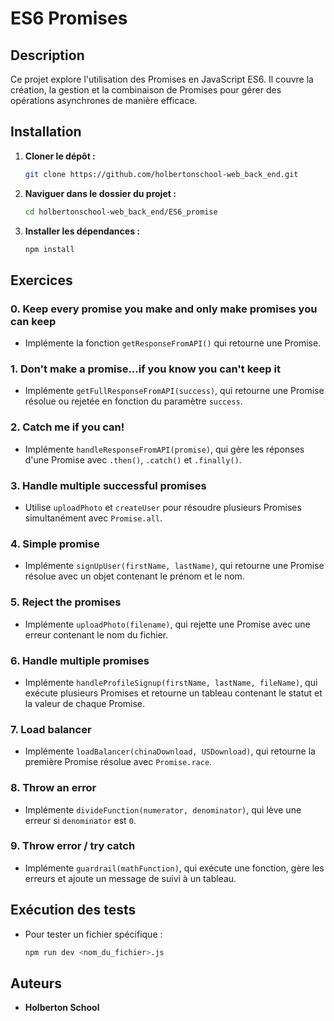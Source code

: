 # ES6 Promises

## Description
Ce projet explore l'utilisation des Promises en JavaScript ES6. Il couvre la création, la gestion et la combinaison de Promises pour gérer des opérations asynchrones de manière efficace.

## Installation
1. **Cloner le dépôt :**
   ```sh
   git clone https://github.com/holbertonschool-web_back_end.git
   ```
2. **Naviguer dans le dossier du projet :**
   ```sh
   cd holbertonschool-web_back_end/ES6_promise
   ```
3. **Installer les dépendances :**
   ```sh
   npm install
   ```

## Exercices

### 0. Keep every promise you make and only make promises you can keep
- Implémente la fonction `getResponseFromAPI()` qui retourne une Promise.

### 1. Don't make a promise...if you know you can't keep it
- Implémente `getFullResponseFromAPI(success)`, qui retourne une Promise résolue ou rejetée en fonction du paramètre `success`.

### 2. Catch me if you can!
- Implémente `handleResponseFromAPI(promise)`, qui gère les réponses d'une Promise avec `.then()`, `.catch()` et `.finally()`.

### 3. Handle multiple successful promises
- Utilise `uploadPhoto` et `createUser` pour résoudre plusieurs Promises simultanément avec `Promise.all`.

### 4. Simple promise
- Implémente `signUpUser(firstName, lastName)`, qui retourne une Promise résolue avec un objet contenant le prénom et le nom.

### 5. Reject the promises
- Implémente `uploadPhoto(filename)`, qui rejette une Promise avec une erreur contenant le nom du fichier.

### 6. Handle multiple promises
- Implémente `handleProfileSignup(firstName, lastName, fileName)`, qui exécute plusieurs Promises et retourne un tableau contenant le statut et la valeur de chaque Promise.

### 7. Load balancer
- Implémente `loadBalancer(chinaDownload, USDownload)`, qui retourne la première Promise résolue avec `Promise.race`.

### 8. Throw an error
- Implémente `divideFunction(numerator, denominator)`, qui lève une erreur si `denominator` est `0`.

### 9. Throw error / try catch
- Implémente `guardrail(mathFunction)`, qui exécute une fonction, gère les erreurs et ajoute un message de suivi à un tableau.

## Exécution des tests
- Pour tester un fichier spécifique :
  ```sh
  npm run dev <nom_du_fichier>.js
  ```

## Auteurs
- **Holberton School**